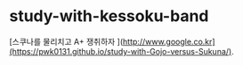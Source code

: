 # study-with-kessoku-band

[스쿠나를 물리치고 A+ 쟁취하자	](http://www.google.co.kr](https://pwk0131.github.io/study-with-Gojo-versus-Sukuna/).
